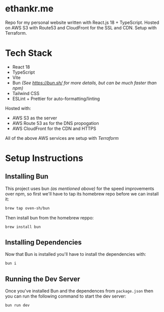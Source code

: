 # ethankr.me
Repo for my personal website written with React.js 18 + TypeScript. Hosted on AWS S3 with Route53 and CloudFront for the SSL and CDN. Setup with Terraform.

# Tech Stack
- React 18
- TypeScript
- Vite
- Bun _(See https://bun.sh/ for more details, but can be _much_ faster than npm)_
- Tailwind CSS
- ESLint + Prettier for auto-formatting/linting

Hosted with:
- AWS S3 as the server
- AWS Route 53 as for the DNS propogation
- AWS CloudFront for the CDN and HTTPS

All of the above AWS services are setup with _Terraform_


# Setup Instructions

## Installing Bun
This project uses bun _(as mentioned above)_ for the speed improvements over npm, so first we'll have to tap its homebrew repo before we can install it:

```zsh
brew tap oven-sh/bun
```

Then install bun from the homebrew reppo:

```zsh
brew install bun
```

## Installing Dependencies

Now that Bun is installed you'll have to install the dependencies with:

```zsh
bun i
```

## Running the Dev Server

Once you've installed Bun and the dependences from `package.json` then you can run the following command to start the dev server:

```
bun run dev
```